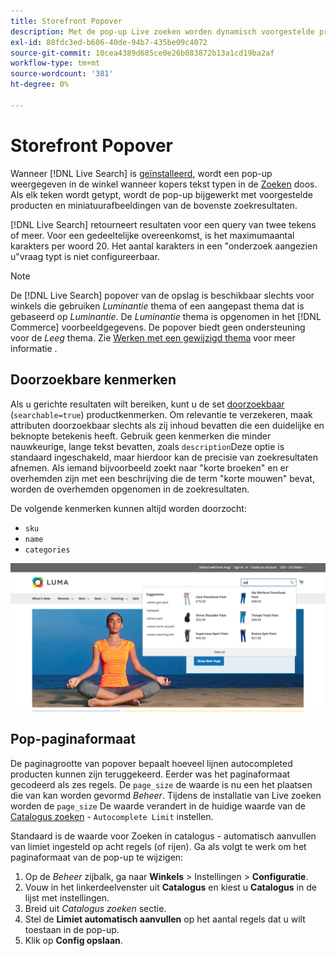 ```yaml
---
title: Storefront Popover
description: Met de pop-up Live zoeken worden dynamisch voorgestelde producten en miniaturen geretourneerd.
exl-id: 88fdc3ed-b606-40de-94b7-435be09c4072
source-git-commit: 10cea4389d685ce0e26b083872b13a1cd19ba2af
workflow-type: tm+mt
source-wordcount: '381'
ht-degree: 0%

---
```


# Storefront Popover

Wanneer [!DNL Live Search] is [geïnstalleerd](install.md), wordt een pop-up weergegeven in de winkel wanneer kopers tekst typen in de [Zoeken](https://docs.magento.com/user-guide/catalog/search-quick.html) doos. Als elk teken wordt getypt, wordt de pop-up bijgewerkt met voorgestelde producten en miniatuurafbeeldingen van de bovenste zoekresultaten.

[!DNL Live Search] retourneert resultaten voor een query van twee tekens of meer. Voor een gedeeltelijke overeenkomst, is het maximumaantal karakters per woord 20. Het aantal karakters in een &quot;onderzoek aangezien u&quot;vraag typt is niet configureerbaar.

>[!NOTE]
>
>De [!DNL Live Search] popover van de opslag is beschikbaar slechts voor winkels die gebruiken *Luminantie* thema of een aangepast thema dat is gebaseerd op *Luminantie*. De *Luminantie* thema is opgenomen in het [!DNL Commerce] voorbeeldgegevens. De popover biedt geen ondersteuning voor de *Leeg* thema. Zie [Werken met een gewijzigd thema](#working-with-modified-theme) voor meer informatie .

## Doorzoekbare kenmerken

Als u gerichte resultaten wilt bereiken, kunt u de set [doorzoekbaar](https://docs.magento.com/user-guide/stores/attributes-product.html#storefront-properties) (`searchable=true`) productkenmerken. Om relevantie te verzekeren, maak attributen doorzoekbaar slechts als zij inhoud bevatten die een duidelijke en beknopte betekenis heeft. Gebruik geen kenmerken die minder nauwkeurige, lange tekst bevatten, zoals `description`Deze optie is standaard ingeschakeld, maar hierdoor kan de precisie van zoekresultaten afnemen. Als iemand bijvoorbeeld zoekt naar &quot;korte broeken&quot; en er overhemden zijn met een beschrijving die de term &quot;korte mouwen&quot; bevat, worden de overhemden opgenomen in de zoekresultaten.

De volgende kenmerken kunnen altijd worden doorzocht:

* `sku`
* `name`
* `categories`

![popup Live zoeken](assets/storefront-search-as-you-type.png)

## Pop-paginaformaat

De paginagrootte van popover bepaalt hoeveel lijnen autocompleted producten kunnen zijn teruggekeerd. Eerder was het paginaformaat gecodeerd als zes regels. De `page_size` de waarde is nu een het plaatsen die van kan worden gevormd *Beheer*. Tijdens de installatie van Live zoeken worden de `page_size` De waarde verandert in de huidige waarde van de [Catalogus zoeken](https://docs.magento.com/user-guide/configuration/catalog/catalog.html#catalog-search) - `Autocomplete Limit` instellen.

Standaard is de waarde voor Zoeken in catalogus - automatisch aanvullen van limiet ingesteld op acht regels (of rijen). Ga als volgt te werk om het paginaformaat van de pop-up te wijzigen:

1. Op de *Beheer* zijbalk, ga naar **Winkels** > Instellingen > **Configuratie**.
1. Vouw in het linkerdeelvenster uit **Catalogus** en kiest u **Catalogus** in de lijst met instellingen.
1. Breid uit *Catalogus zoeken* sectie.
1. Stel de **Limiet automatisch aanvullen** op het aantal regels dat u wilt toestaan in de pop-up.
1. Klik op **Config opslaan**.
